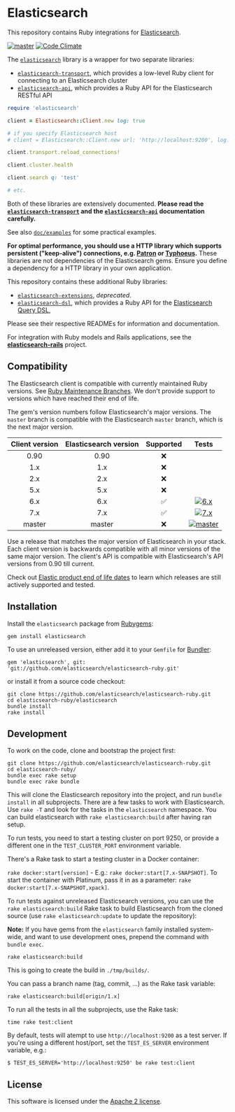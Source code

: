# Elasticsearch

This repository contains Ruby integrations for [Elasticsearch](https://www.elastic.co/products/elasticsearch).

[![master](https://github.com/elastic/elasticsearch-ruby/workflows/master/badge.svg?branch=master)](https://github.com/elastic/elasticsearch-ruby/actions) [![Code Climate](https://codeclimate.com/github/elastic/elasticsearch-ruby/badges/gpa.svg)](https://codeclimate.com/github/elastic/elasticsearch-ruby)

The [`elasticsearch`](https://github.com/elasticsearch/elasticsearch-ruby/tree/master/elasticsearch)
library is a wrapper for two separate libraries:

* [`elasticsearch-transport`](https://github.com/elasticsearch/elasticsearch-ruby/tree/master/elasticsearch-transport),
  which provides a low-level Ruby client for connecting to an Elasticsearch cluster
* [`elasticsearch-api`](https://github.com/elasticsearch/elasticsearch-ruby/tree/master/elasticsearch-api),
  which provides a Ruby API for the Elasticsearch RESTful API

```ruby
require 'elasticsearch'

client = Elasticsearch::Client.new log: true

# if you specify Elasticsearch host
# client = Elasticsearch::Client.new url: 'http://localhost:9200', log: true

client.transport.reload_connections!

client.cluster.health

client.search q: 'test'

# etc.
```

Both of these libraries are extensively documented.
**Please read the [`elasticsearch-transport`](http://rubydoc.info/gems/elasticsearch-transport) and the [`elasticsearch-api`](http://rubydoc.info/gems/elasticsearch-api) documentation carefully.**

See also [`doc/examples`](https://github.com/elastic/elasticsearch-ruby/blob/master/docs/examples/README.md) for some practical examples.

**For optimal performance, you should use a HTTP library which supports persistent
("keep-alive") connections, e.g. [Patron](https://github.com/toland/patron) or [Typhoeus](https://github.com/typhoeus/typhoeus).** These libraries are not dependencies of the Elasticsearch gems. Ensure you define a dependency for a HTTP library in your own application.

This repository contains these additional Ruby libraries:

* [`elasticsearch-extensions`](https://github.com/elastic/elasticsearch-ruby/tree/master/elasticsearch-extensions), *deprecated*.
* [`elasticsearch-dsl`](https://github.com/elastic/elasticsearch-ruby/tree/master/elasticsearch-dsl),
  which provides a Ruby API for the [Elasticsearch Query DSL](https://www.elastic.co/guide/en/elasticsearch/reference/current/query-dsl.html),

Please see their respective READMEs for information and documentation.

For integration with Ruby models and Rails applications,
see the **[elasticsearch-rails](https://github.com/elasticsearch/elasticsearch-rails)** project.

## Compatibility

The Elasticsearch client is compatible with currently maintained Ruby versions. See [Ruby Maintenance Branches](https://www.ruby-lang.org/en/downloads/branches/). We don't provide support to versions which have reached their end of life.

The gem's version numbers follow Elasticsearch's major versions. The `master` branch is compatible with the Elasticsearch `master` branch, which is the next major version.

|  Client version | Elasticsearch version | Supported | Tests                                                                                                                                                                           |
| :-------------: | :-------------------:  | :-:       |                                                     :---:                                                                                                                       |
|            0.90 |                  0.90 | :x:       |                                                                                                                                                                                 |
|             1.x |                   1.x | :x:       |                                                                                                                                                                                 |
|             2.x |                   2.x | :x:       |                                                                                                                                                                                 |
|             5.x |                   5.x | :x:       |                                                                                                                                                                                 |
|             6.x |                   6.x | :white_check_mark:       | [![6.x](https://github.com/elastic/elasticsearch-ruby/actions/workflows/6.x.yml/badge.svg?branch=6.x)](https://github.com/elastic/elasticsearch-ruby/actions/workflows/6.x.yml)|
|             7.x |                   7.x | :white_check_mark:       | [![7.x](https://github.com/elastic/elasticsearch-ruby/actions/workflows/7.x.yml/badge.svg?branch=7.x)](https://github.com/elastic/elasticsearch-ruby/actions/workflows/7.x.yml) |
|          master |                master | :x:       | [![master](https://github.com/elastic/elasticsearch-ruby/actions/workflows/master.yml/badge.svg?branch=master)](https://github.com/elastic/elasticsearch-ruby/actions/workflows/master.yml)                                                                                                                                                                                |

Use a release that matches the major version of Elasticsearch in your stack. Each client version is backwards compatible with all minor versions of the same major version. The client's API is compatible with Elasticsearch's API versions from 0.90 till current.

Check out [Elastic product end of life dates](https://www.elastic.co/support/eol) to learn which releases are still actively supported and tested.

## Installation

Install the `elasticsearch` package from [Rubygems](https://rubygems.org/gems/elasticsearch):

    gem install elasticsearch

To use an unreleased version, either add it to your `Gemfile` for [Bundler](http://gembundler.com):

    gem 'elasticsearch', git: 'git://github.com/elasticsearch/elasticsearch-ruby.git'

or install it from a source code checkout:

    git clone https://github.com/elasticsearch/elasticsearch-ruby.git
    cd elasticsearch-ruby/elasticsearch
    bundle install
    rake install

## Development

To work on the code, clone and bootstrap the project first:

```
git clone https://github.com/elasticsearch/elasticsearch-ruby.git
cd elasticsearch-ruby/
bundle exec rake setup
bundle exec rake bundle
```

This will clone the Elasticsearch repository into the project, and run `bundle install` in all subprojects. There are a few tasks to work with Elasticsearch. Use `rake -T` and look for the tasks in the `elasticsearch` namespace. You can build elasticsearch with `rake elasticsearch:build` after having ran setup.

To run tests, you need to start a testing cluster on port 9250, or provide a different one in the `TEST_CLUSTER_PORT` environment variable.

There's a Rake task to start a testing cluster in a Docker container:

`rake docker:start[version]` - E.g.: `rake docker:start[7.x-SNAPSHOT]`. To start the container with Platinum, pass it in as a parameter: `rake docker:start[7.x-SNAPSHOT,xpack]`.

To run tests against unreleased Elasticsearch versions, you can use the `rake elasticsearch:build` Rake task to build Elasticsearch from the cloned source (use `rake elasticsearch:update` to update the repository):

**Note:** If you have gems from the `elasticsearch` family installed system-wide, and want to use development ones, prepend the command with `bundle exec`.

```
rake elasticsearch:build
```

This is going to create the build in `./tmp/builds/`.

You can pass a branch name (tag, commit, ...) as the Rake task variable:

```
rake elasticsearch:build[origin/1.x]
```

To run all the tests in all the subprojects, use the Rake task:

```
time rake test:client
```

By default, tests will atempt to use `http://localhost:9200` as a test server. If you're using a different host/port, set the `TEST_ES_SERVER` environment variable, e.g.:

```
$ TEST_ES_SERVER='http://localhost:9250' be rake test:client
```

## License

This software is licensed under the [Apache 2 license](./LICENSE).
